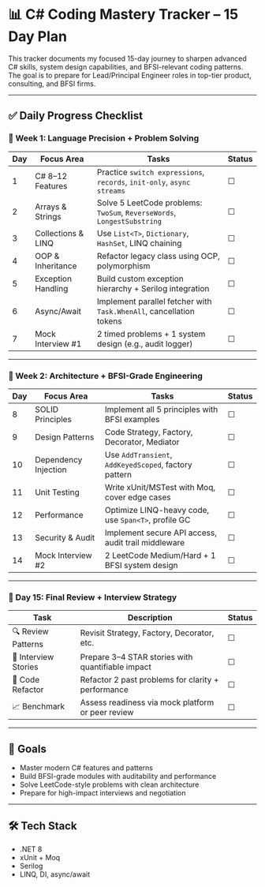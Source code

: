 # 📊 C# Coding Mastery Tracker – 15 Day Plan

This tracker documents my focused 15-day journey to sharpen advanced C# skills, system design capabilities, and BFSI-relevant coding patterns. The goal is to prepare for Lead/Principal Engineer roles in top-tier product, consulting, and BFSI firms.

---

## ✅ Daily Progress Checklist

### 📅 Week 1: Language Precision + Problem Solving

| Day | Focus Area | Tasks | Status |
|-----|------------|-------|--------|
| 1 | C# 8–12 Features | Practice `switch expressions`, `records`, `init-only`, `async streams` | ☐ |
| 2 | Arrays & Strings | Solve 5 LeetCode problems: `TwoSum`, `ReverseWords`, `LongestSubstring` | ☐ |
| 3 | Collections & LINQ | Use `List<T>`, `Dictionary`, `HashSet`, LINQ chaining | ☐ |
| 4 | OOP & Inheritance | Refactor legacy class using OCP, polymorphism | ☐ |
| 5 | Exception Handling | Build custom exception hierarchy + Serilog integration | ☐ |
| 6 | Async/Await | Implement parallel fetcher with `Task.WhenAll`, cancellation tokens | ☐ |
| 7 | Mock Interview #1 | 2 timed problems + 1 system design (e.g., audit logger) | ☐ |

---

### 📅 Week 2: Architecture + BFSI-Grade Engineering

| Day | Focus Area | Tasks | Status |
|-----|------------|-------|--------|
| 8 | SOLID Principles | Implement all 5 principles with BFSI examples | ☐ |
| 9 | Design Patterns | Code Strategy, Factory, Decorator, Mediator | ☐ |
| 10 | Dependency Injection | Use `AddTransient`, `AddKeyedScoped`, factory pattern | ☐ |
| 11 | Unit Testing | Write xUnit/MSTest with Moq, cover edge cases | ☐ |
| 12 | Performance | Optimize LINQ-heavy code, use `Span<T>`, profile GC | ☐ |
| 13 | Security & Audit | Implement secure API access, audit trail middleware | ☐ |
| 14 | Mock Interview #2 | 2 LeetCode Medium/Hard + 1 BFSI system design | ☐ |

---

### 🏁 Day 15: Final Review + Interview Strategy

| Task | Description | Status |
|------|-------------|--------|
| 🔍 Review Patterns | Revisit Strategy, Factory, Decorator, etc. | ☐ |
| 🧠 Interview Stories | Prepare 3–4 STAR stories with quantifiable impact | ☐ |
| 🧪 Code Refactor | Refactor 2 past problems for clarity + performance | ☐ |
| 📈 Benchmark | Assess readiness via mock platform or peer review | ☐ |

---

## 🧠 Goals

- Master modern C# features and patterns
- Build BFSI-grade modules with auditability and performance
- Solve LeetCode-style problems with clean architecture
- Prepare for high-impact interviews and negotiation

---

## 🛠️ Tech Stack

- .NET 8
- xUnit + Moq
- Serilog
- LINQ, DI, async/await